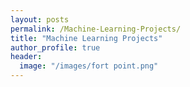 ```yaml
---
layout: posts
permalink: /Machine-Learning-Projects/
title: "Machine Learning Projects"
author_profile: true
header:
  image: "/images/fort point.png"
---
```

